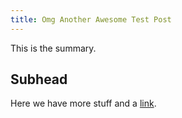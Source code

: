 ```yaml
---
title: Omg Another Awesome Test Post
---
```


This is the summary.

<!-- READ-MORE -->

## Subhead

Here we have more stuff and a [link][].

[link]: http://www.example.com
